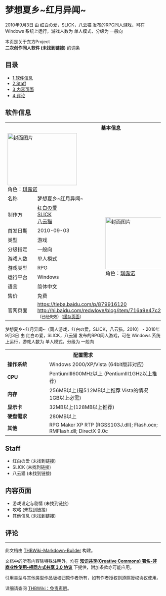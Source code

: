 # 梦想夏乡~红月异闻~

<!-- source html: G:\repos\THBWiki-Markdown-Builder\THBWikiMarkdown\Temp\main\3\31\ns0%3A%E6%A2%A6%E6%83%B3%E5%A4%8F%E4%B9%A1%7E%E7%BA%A2%E6%9C%88%E5%BC%82%E9%97%BB%7E.html -->

2010年9月3日 由 红白の爱，SLICK，八云猫  发布的RPG同人游戏，可在 Windows 系统上运行，游戏人数为 单人模式，分级为 一般向

本页是关于东方Project  
 **二次创作同人软件 (未找到链接)** 的词条
## 目录

- [1 软件信息](#软件信息)
- [2 Staff](#Staff)
- [3 内容页面](#内容页面)
- [4 评论](#评论)




## 软件信息

<table><tbody><tr><th colspan="3">基本信息</th></tr><tr><td class="cover-artwork-mobile" colspan="2"><a href="./文件-梦想夏乡~红月异闻~封面.jpg.md" class="image" title="封面图片"><img alt="封面图片" src="https://upload.thwiki.cc/thumb/2/29/%E6%A2%A6%E6%83%B3%E5%A4%8F%E4%B9%A1~%E7%BA%A2%E6%9C%88%E5%BC%82%E9%97%BB~%E5%B0%81%E9%9D%A2.jpg/224px-%E6%A2%A6%E6%83%B3%E5%A4%8F%E4%B9%A1~%E7%BA%A2%E6%9C%88%E5%BC%82%E9%97%BB~%E5%B0%81%E9%9D%A2.jpg" decoding="async" loading="lazy" width="224" height="168" srcset="https://upload.thwiki.cc/thumb/2/29/%E6%A2%A6%E6%83%B3%E5%A4%8F%E4%B9%A1~%E7%BA%A2%E6%9C%88%E5%BC%82%E9%97%BB~%E5%B0%81%E9%9D%A2.jpg/336px-%E6%A2%A6%E6%83%B3%E5%A4%8F%E4%B9%A1~%E7%BA%A2%E6%9C%88%E5%BC%82%E9%97%BB~%E5%B0%81%E9%9D%A2.jpg 1.5x, https://upload.thwiki.cc/thumb/2/29/%E6%A2%A6%E6%83%B3%E5%A4%8F%E4%B9%A1~%E7%BA%A2%E6%9C%88%E5%BC%82%E9%97%BB~%E5%B0%81%E9%9D%A2.jpg/448px-%E6%A2%A6%E6%83%B3%E5%A4%8F%E4%B9%A1~%E7%BA%A2%E6%9C%88%E5%BC%82%E9%97%BB~%E5%B0%81%E9%9D%A2.jpg 2x" data-file-width="641" data-file-height="482"></a><div class="cover-char">角色：<a href="./琪露诺.md" title="琪露诺">琪露诺</a></div></td>
</tr><tr><td class="label">名称</td><td colspan="2"> 梦想夏乡~红月异闻~ </td></tr><tr><td class="label">制作方</td><td><a href="/index.php?title=%E7%BA%A2%E7%99%BD%E3%81%AE%E7%88%B1&amp;action=edit&amp;redlink=1" class="new" title="红白の爱（页面不存在）">红白の爱</a><br><a href="/index.php?title=SLICK&amp;action=edit&amp;redlink=1" class="new" title="SLICK（页面不存在）">SLICK</a><br><a href="/index.php?title=%E5%85%AB%E4%BA%91%E7%8C%AB&amp;action=edit&amp;redlink=1" class="new" title="八云猫（页面不存在）">八云猫</a></td><td class="cover-artwork" rowspan="8" style="min-width:224px;"><a href="./文件-梦想夏乡~红月异闻~封面.jpg.md" class="image" title="封面图片"><img alt="封面图片" src="https://upload.thwiki.cc/thumb/2/29/%E6%A2%A6%E6%83%B3%E5%A4%8F%E4%B9%A1~%E7%BA%A2%E6%9C%88%E5%BC%82%E9%97%BB~%E5%B0%81%E9%9D%A2.jpg/224px-%E6%A2%A6%E6%83%B3%E5%A4%8F%E4%B9%A1~%E7%BA%A2%E6%9C%88%E5%BC%82%E9%97%BB~%E5%B0%81%E9%9D%A2.jpg" decoding="async" loading="lazy" width="224" height="168" srcset="https://upload.thwiki.cc/thumb/2/29/%E6%A2%A6%E6%83%B3%E5%A4%8F%E4%B9%A1~%E7%BA%A2%E6%9C%88%E5%BC%82%E9%97%BB~%E5%B0%81%E9%9D%A2.jpg/336px-%E6%A2%A6%E6%83%B3%E5%A4%8F%E4%B9%A1~%E7%BA%A2%E6%9C%88%E5%BC%82%E9%97%BB~%E5%B0%81%E9%9D%A2.jpg 1.5x, https://upload.thwiki.cc/thumb/2/29/%E6%A2%A6%E6%83%B3%E5%A4%8F%E4%B9%A1~%E7%BA%A2%E6%9C%88%E5%BC%82%E9%97%BB~%E5%B0%81%E9%9D%A2.jpg/448px-%E6%A2%A6%E6%83%B3%E5%A4%8F%E4%B9%A1~%E7%BA%A2%E6%9C%88%E5%BC%82%E9%97%BB~%E5%B0%81%E9%9D%A2.jpg 2x" data-file-width="641" data-file-height="482"></a><div class="cover-char">角色：<a href="./琪露诺.md" title="琪露诺">琪露诺</a></div></td>
</tr><tr><td class="label">首发日期</td><td>2010-09-03</td></tr><tr><td class="label">类型</td><td>游戏</td></tr><tr><td class="label">分级指定</td><td>一般向</td></tr><tr><td class="label">游戏人数</td><td>单人模式</td></tr><tr><td class="label">游戏类型</td><td>RPG</td></tr><tr><td class="label">运行平台</td><td>Windows</td></tr><tr><td class="label">语言</td><td>简体中文</td></tr><tr><td class="label">售价</td><td>免费</td></tr>
<tr><td class="label">官网页面</td><td colspan="2"><a rel="nofollow" class="external free" href="https://tieba.baidu.com/p/879916120">https://tieba.baidu.com/p/879916120</a><br><a rel="nofollow" class="external free" href="http://hi.baidu.com/redwlove/blog/item/716a9e47c223ff3186947340.html">http://hi.baidu.com/redwlove/blog/item/716a9e47c223ff3186947340.html</a><br><span style="font-family: sans-serif; cursor: default; color:#555; font-size: 0.8em; bottom: 0.1em; font-weight: bold;" title="连接到已经失效网页">（已经失效）</span><small>（<a rel="nofollow" class="external text" href="https://web.archive.org/web/20111122215319/http://hi.baidu.com/redwlove/blog/item/716a9e47c223ff3186947340.html">缓存页面</a>）</small></td></tr></tbody></table>

梦想夏乡~红月异闻~（同人游戏，红白の爱，SLICK，八云猫，2010） - 2010年9月3日 由 红白の爱，SLICK，八云猫  发布的RPG同人游戏，可在 Windows 系统上运行，游戏人数为 单人模式，分级为 一般向
  
  

  


<table>
<tbody><tr><th colspan="2">配置需求</th></tr>
<tr><td style="width:120px;padding-left:7px;"><b>操作系统</b></td><td>Windows 2000/XP/Vista (64bit版非对应)</td></tr><tr><td style="width:120px;padding-left:7px;"><b>CPU</b></td><td>PentiumⅢ600MHz以上 (PentiumⅢ1GHz以上推荐)</td></tr><tr><td style="width:120px;padding-left:7px;"><b>内存</b></td><td>256MB以上(是512MB以上推荐 Vista的情况1GB以上必需)</td></tr><tr><td style="width:120px;padding-left:7px;"><b>显示卡</b></td><td>32MB以上(128MB以上推荐)</td></tr><tr><td style="width:120px;padding-left:7px;"><b>硬盘需求</b></td><td>280MB以上</td></tr><tr><td style="width:120px;padding-left:7px;"><b>其他</b></td><td>RPG Maker XP RTP (RGSS103J.dll); Flash.ocx; RMFlash.dll; DirectX 9.0c</td></tr>
</tbody></table>


## Staff
- 红白の爱 (未找到链接)
- SLICK (未找到链接)
- 八云猫 (未找到链接)

## 内容页面
- 游戏设定与剧情 (未找到链接)
- 攻略 (未找到链接)
- 其他信息 (未找到链接)

## 评论




---

此文档由 [THBWiki-Markdown-Builder](https://github.com/Delsin-Yu/THBWiki-Markdown-Builder) 构建。

文档中的所有内容除特殊注明外，均在 [**知识共享(Creative Commons) 署名-非商业性使用-相同方式共享 3.0 协议**](https://creativecommons.org/licenses/by-sa/3.0/deed.zh-hans) 下提供，附加条款亦可能应用。

引用类型与其他类型作品版权归原作者所有，如有作者授权则遵照授权协议使用。

详细请查阅 [THBWiki：免责声明](https://thbwiki.cc/THBWiki:%E5%85%8D%E8%B4%A3%E5%A3%B0%E6%98%8E)。

